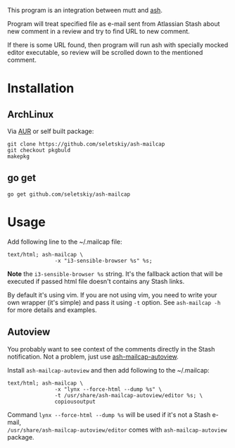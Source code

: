 This program is an integration between mutt and
[ash](https://github.com/seletskiy/ash).

Program will treat specified file as e-mail sent from Atlassian Stash about new
comment in a review and try to find URL to new comment.

If there is some URL found, then program will run ash with specially mocked
editor executable, so review will be scrolled down to the mentioned comment.

# Installation

## ArchLinux

Via [AUR](https://aur4.archlinux.org/packages/ash-mailcap) or self built
package:
```
git clone https://github.com/seletskiy/ash-mailcap
git checkout pkgbuld
makepkg
```

## go get

```
go get github.com/seletskiy/ash-mailcap
```

# Usage

Add following line to the ~/.mailcap file:

```
text/html; ash-mailcap \
               -x "i3-sensible-browser %s" %s;
```

**Note** the `i3-sensible-browser %s` string. It's the fallback action that
will be executed if passed html file doesn't contains any Stash links.

By default it's using vim. If you are not using vim, you need to write your own
wrapper (it's simple) and pass it using `-t` option. See `ash-mailcap -h` for
more details and examples.

## Autoview

You probably want to see context of the comments directly in the Stash
notification. Not a problem, just use
[ash-mailcap-autoview](https://github.com/seletskiy/ash-mailcap-autoview).

Install `ash-mailcap-autoview` and then add following to the ~/.mailcap:

```
text/html; ash-mailcap \
               -x "lynx --force-html --dump %s" \
               -t /usr/share/ash-mailcap-autoview/editor %s; \
               copiousoutput
```

Command `lynx --force-html --dump %s` will be used if it's not a Stash e-mail,  
`/usr/share/ash-mailcap-autoview/editor` comes with `ash-mailcap-autoview`
package.
